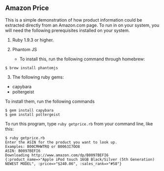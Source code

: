 Amazon Price
------------

This is a simple demonstration of how product information could be extracted directly from an Amazon.com page.
To run in on your system, you will need the following prerequisites installed on your system.

1. Ruby 1.9.3 or higher.
2. Phantom JS

    * To install this, run the following command through homebrew:

```
$ brew install phantomjs
```

3. The following ruby gems:
* capybara
* poltergeist

To install them, run the following commands
```
$ gem install capybara
$ gem install poltergeist
```


To run this program, type ```ruby getprice.rb``` from your command line, like this:
```
$ ruby getprice.rb
Enter the ASIN for the product you want to look up.
Examples: B00CMHWTRQ or B0063I7OO8
ASIN: B0097BEFI6
Downloading http://www.amazon.com/dp/B0097BEFI6
{:product_name=>"Apple iPod touch 16GB Black/Silver (5th Generation) NEWEST MODEL", :price=>"$240.06", :sales_rank=>"#58"}
```